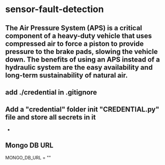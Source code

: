 # sensor-fault-detection
The Air Pressure System (APS) is a critical component of a heavy-duty vehicle that uses compressed air to force a piston to provide pressure to the brake pads, slowing the vehicle down. The benefits of using an APS instead of a hydraulic system are the easy availability and long-term sustainability of natural air.
--
## add ./credential in .gitignore
## Add a "credential" folder init "CREDENTIAL.py" file and store all secrets in it

-
## Mongo DB URL
MONGO_DB_URL = ""
